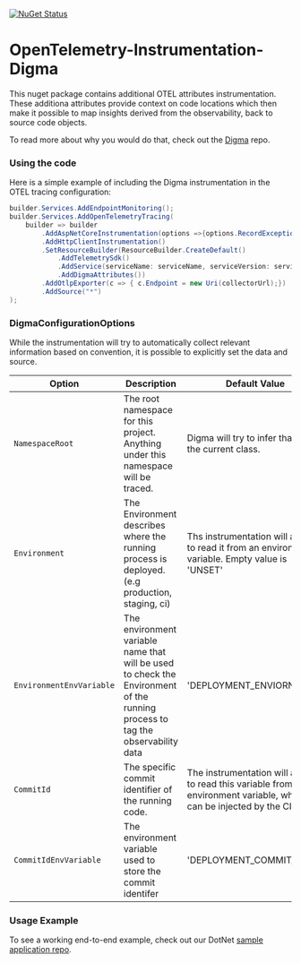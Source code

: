 [![NuGet Status](https://img.shields.io/nuget/v/OpenTel.Instrumentation.Digma.svg?style=plastic)](https://www.nuget.org/packages/OpenTel.Instrumentation.Digma/)

# OpenTelemetry-Instrumentation-Digma

This nuget package contains additional OTEL attributes instrumentation.
These additiona attributes provide context on code locations which then make it possible to map insights derived from the observability, back to source code objects.

To read more about why you would do that, check out the [Digma](https://github.com/digma-ai/digma) repo.

### Using the code

Here is a simple example of including the Digma instrumentation in the OTEL tracing configuration:

```csharp
builder.Services.AddEndpointMonitoring();
builder.Services.AddOpenTelemetryTracing(
    builder => builder
        .AddAspNetCoreInstrumentation(options =>{options.RecordException = true;})
        .AddHttpClientInstrumentation()
        .SetResourceBuilder(ResourceBuilder.CreateDefault()
            .AddTelemetrySdk()
            .AddService(serviceName: serviceName, serviceVersion: serviceVersion ?? "0.0.0")
            .AddDigmaAttributes())
        .AddOtlpExporter(c => { c.Endpoint = new Uri(collectorUrl);})
        .AddSource("*")
); 
```

### DigmaConfigurationOptions 

While the instrumentation will try to automatically collect relevant information based on convention, it is possible to explicitly set the data and source.

| Option | Description | Default Value | Mandatory |
| ------ | ----------- | ------------- |-----------|
| ```NamespaceRoot``` | The root namespace for this project. Anything under this namespace will be traced. | Digma will try to infer that from the current class. | False |
| ```Environment``` | The Environment describes where the running process is deployed. (e.g production, staging, ci)  | Ths instrumentation will attempt to read it from an environment variable. Empty value is 'UNSET' | False |
| ```EnvironmentEnvVariable``` | The environment variable name that will be used to check the Environment of the running process to tag the observability data | 'DEPLOYMENT_ENVIORNMENT'| False|
| ```CommitId``` | The specific commit identifier of the running code. | The instrumentation will attempt to read this variable from an environment variable, which can be injected by the CI | False |
| ```CommitIdEnvVariable``` | The environment variable used to store the commit identifer | 'DEPLOYMENT_COMMIT_ID' | False |

### Usage Example

To see a working end-to-end example, check out our DotNet [sample application repo](https://github.com/digma-ai/otel-sample-application-dotnet). 
